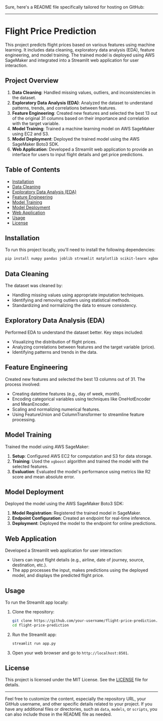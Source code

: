 Sure, here's a README file specifically tailored for hosting on GitHub:

---

# Flight Price Prediction

This project predicts flight prices based on various features using machine learning. It includes data cleaning, exploratory data analysis (EDA), feature engineering, and model training. The trained model is deployed using AWS SageMaker and integrated into a Streamlit web application for user interaction.

## Project Overview

1. **Data Cleaning**: Handled missing values, outliers, and inconsistencies in the dataset.
2. **Exploratory Data Analysis (EDA)**: Analyzed the dataset to understand patterns, trends, and correlations between features.
3. **Feature Engineering**: Created new features and selected the best 13 out of the original 31 columns based on their importance and correlation with the target variable.
4. **Model Training**: Trained a machine learning model on AWS SageMaker using EC2 and S3.
5. **Model Deployment**: Deployed the trained model using the AWS SageMaker Boto3 SDK.
6. **Web Application**: Developed a Streamlit web application to provide an interface for users to input flight details and get price predictions.

## Table of Contents

- [Installation](#installation)
- [Data Cleaning](#data-cleaning)
- [Exploratory Data Analysis (EDA)](#exploratory-data-analysis-eda)
- [Feature Engineering](#feature-engineering)
- [Model Training](#model-training)
- [Model Deployment](#model-deployment)
- [Web Application](#web-application)
- [Usage](#usage)
- [License](#license)

## Installation

To run this project locally, you'll need to install the following dependencies:

```sh
pip install numpy pandas joblib streamlit matplotlib scikit-learn xgboost feature-engine boto3
```

## Data Cleaning

The dataset was cleaned by:

- Handling missing values using appropriate imputation techniques.
- Identifying and removing outliers using statistical methods.
- Standardizing and normalizing the data to ensure consistency.

## Exploratory Data Analysis (EDA)

Performed EDA to understand the dataset better. Key steps included:

- Visualizing the distribution of flight prices.
- Analyzing correlations between features and the target variable (price).
- Identifying patterns and trends in the data.

## Feature Engineering

Created new features and selected the best 13 columns out of 31. The process involved:

- Creating datetime features (e.g., day of week, month).
- Encoding categorical variables using techniques like OneHotEncoder and MeanEncoder.
- Scaling and normalizing numerical features.
- Using FeatureUnion and ColumnTransformer to streamline feature processing.

## Model Training

Trained the model using AWS SageMaker:

1. **Setup**: Configured AWS EC2 for computation and S3 for data storage.
2. **Training**: Used the `xgboost` algorithm and trained the model with the selected features.
3. **Evaluation**: Evaluated the model's performance using metrics like R2 score and mean absolute error.

## Model Deployment

Deployed the model using the AWS SageMaker Boto3 SDK:

1. **Model Registration**: Registered the trained model in SageMaker.
2. **Endpoint Configuration**: Created an endpoint for real-time inference.
3. **Deployment**: Deployed the model to the endpoint for online predictions.

## Web Application

Developed a Streamlit web application for user interaction:

- Users can input flight details (e.g., airline, date of journey, source, destination, etc.).
- The app processes the input, makes predictions using the deployed model, and displays the predicted flight price.

## Usage

To run the Streamlit app locally:

1. Clone the repository:

    ```sh
    git clone https://github.com/your-username/flight-price-prediction.git
    cd flight-price-prediction
    ```

2. Run the Streamlit app:

    ```sh
    streamlit run app.py
    ```

3. Open your web browser and go to `http://localhost:8501`.

## License

This project is licensed under the MIT License. See the [LICENSE](LICENSE) file for details.

---

Feel free to customize the content, especially the repository URL, your GitHub username, and other specific details related to your project. If you have any additional files or directories, such as `data`, `models`, or `scripts`, you can also include those in the README file as needed.
